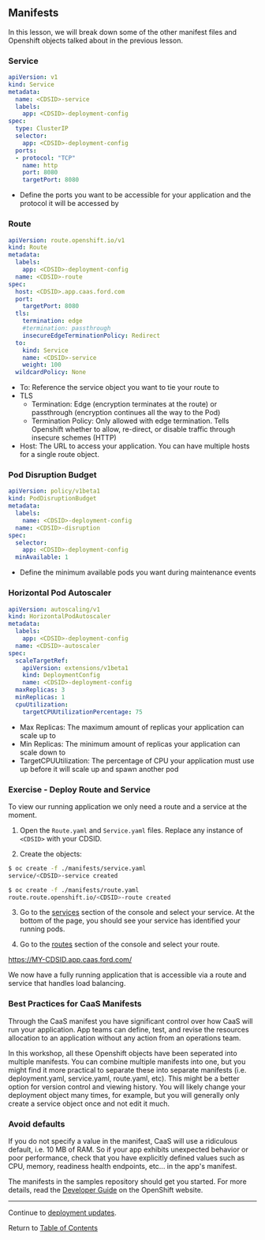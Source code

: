 ## Manifests

In this lesson, we will break down some of the other manifest files and Openshift objects talked about in the previous lesson. 

### Service
```yaml
apiVersion: v1
kind: Service
metadata:
  name: <CDSID>-service
  labels:
    app: <CDSID>-deployment-config
spec:
  type: ClusterIP
  selector:
    app: <CDSID>-deployment-config
  ports:
  - protocol: "TCP"
    name: http
    port: 8080
    targetPort: 8080
```
- Define the ports you want to be accessible for your application and the protocol it will be accessed by

### Route

```yaml
apiVersion: route.openshift.io/v1
kind: Route
metadata:
  labels:
    app: <CDSID>-deployment-config
  name: <CDSID>-route
spec:
  host: <CDSID>.app.caas.ford.com
  port:
    targetPort: 8080
  tls:
    termination: edge
    #termination: passthrough
    insecureEdgeTerminationPolicy: Redirect
  to:
    kind: Service
    name: <CDSID>-service
    weight: 100
  wildcardPolicy: None
```
- To: Reference the service object you want to tie your route to
- TLS
  - Termination: Edge (encryption terminates at the route) or passthrough (encryption continues all the way to the Pod)
  - Termination Policy: Only allowed with edge termination. Tells Openshift whether to allow, re-direct, or disable traffic through insecure schemes (HTTP)
- Host: The URL to access your application. You can have multiple hosts for a single route object. 

### Pod Disruption Budget
```yaml
apiVersion: policy/v1beta1
kind: PodDisruptionBudget
metadata:
  labels:
    name: <CDSID>-deployment-config
  name: <CDSID>-disruption
spec:
  selector:
    app: <CDSID>-deployment-config
  minAvailable: 1
  ```
- Define the minimum available pods you want during maintenance events 

### Horizontal Pod Autoscaler
```yaml
apiVersion: autoscaling/v1
kind: HorizontalPodAutoscaler
metadata:
  labels:
    app: <CDSID>-deployment-config
  name: <CDSID>-autoscaler
spec:
  scaleTargetRef:
    apiVersion: extensions/v1beta1
    kind: DeploymentConfig
    name: <CDSID>-deployment-config
  maxReplicas: 3
  minReplicas: 1
  cpuUtilization:
    targetCPUUtilizationPercentage: 75
```
- Max Replicas: The maximum amount of replicas your application can scale up to
- Min Replicas: The minimum amount of replicas your application can scale down to 
- TargetCPUUtilization: The percentage of CPU your application must use up before it will scale up and spawn another pod

### Exercise - Deploy Route and Service

To view our running application we only need a route and a service at the moment. 

1. Open the `Route.yaml` and `Service.yaml` files. Replace any instance of `<CDSID>` with your CDSID. 

2. Create the objects: 

```bash
$ oc create -f ./manifests/service.yaml
service/<CDSID>-service created

$ oc create -f ./manifests/route.yaml
route.route.openshift.io/<CDSID>-route created
```

3. Go to the [services](https://api.caas.ford.com/console/project/devenablement-workshop-dev/browse/services) section of the console and select your service. At the bottom of the page, you should see your service has identified your running pods. 

4. Go to the [routes](https://api.caas.ford.com/console/project/devenablement-workshop-dev/browse/routes) section of the console and select your route.

https://MY-CDSID.app.caas.ford.com/

We now have a fully running application that is accessible via a route and service that handles load balancing. 

### Best Practices for CaaS Manifests

Through the CaaS manifest you have significant control over how CaaS will run your application. App teams can define, test, and revise the resources allocation to an application without any action from an operations team.

In this workshop, all these Openshift objects have been seperated into multiple manifests. You can combine multiple manifests into one, but you might find it more practical to separate these into separate manifests (i.e. deployment.yaml, service.yaml, route.yaml, etc). This might be a better option for version control and viewing history. You will likely change your deployment object many times, for example, but you will generally only create a service object once and not edit it much.  

### Avoid defaults

If you do not specify a value in the manifest, CaaS will use a ridiculous default, i.e. 10 MB of RAM. So if your app exhibits unexpected behavior or poor performance, check that you have explicitly defined values such as CPU, memory, readiness health endpoints, etc... in the app's manifest.

The manifests in the samples repository should get you started. For more details, read the [Developer Guide](https://docs.openshift.com/container-platform/3.11/dev_guide) on the OpenShift website.

---

Continue to [deployment updates](./13-deploymentchange.md).

Return to [Table of Contents](../README.md#agenda)
